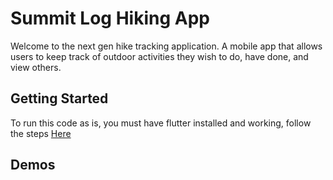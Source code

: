 # Summit Log Hiking App
Welcome to the next gen hike tracking application. A mobile app that allows users to keep track of outdoor activities they wish to do, have done, and view others.

## Getting Started

To run this code as is, you must have flutter installed and working, follow the steps [Here](https://flutter.io/)

## Demos


